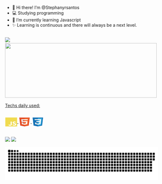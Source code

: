 - 👋 Hi there! I’m @Stephanyrsantos 
- 💻 Studying programming
- 🌱 I’m currently learning Javascript
- ✨ Learning is continuous and there will always be a next level.

<br>

<div>
  <a href="https://github.com/stephanyrsantos">
  <img height="180em" src="https://github-readme-stats.vercel.app/api?username=Stephanyrsantos&show_icons=true&theme=dracula&include_all_commits=true&count_private=true"/>
  <img height="180em" width="500em" src="https://github-readme-stats.vercel.app/api/top-langs/?username=stephanyrsantos&layout=compact&langs_count=7&theme=dracula"/>
</div>


Techs daily used:
<div style="display: inline_block"><br>
  <img align="center" alt="Rafa-Js" height="30" width="40" src="https://raw.githubusercontent.com/devicons/devicon/master/icons/javascript/javascript-plain.svg">
  <img align="center" alt="Rafa-HTML" height="30" width="40" src="https://raw.githubusercontent.com/devicons/devicon/master/icons/html5/html5-original.svg">
  <img align="center" alt="Rafa-CSS" height="30" width="40" src="https://raw.githubusercontent.com/devicons/devicon/master/icons/css3/css3-original.svg">
  <img align="right"  height="150em" alt="" src="download20210901182509.png">
</div>

<br>
<br>
<div> 
  <a href="https://www.instagram.com/stephanyrsantos/" target="_blank"><img src="https://img.shields.io/badge/-Instagram-%23E4405F?style=for-the-badge&logo=instagram&logoColor=white" target="_blank"></a>
 <a href="https://www.linkedin.com/in/stephany-rodrigues-santos-013a01114/" target="_blank"><img src="https://img.shields.io/badge/LinkedIn-0077B5?style=for-the-badge&logo=linkedin&logoColor=white"
</div>

  ![Snake animation](https://github.com/Stephanyrsantos/Stephanyrsantos/blob/output/github-contribution-grid-snake.svg)


















